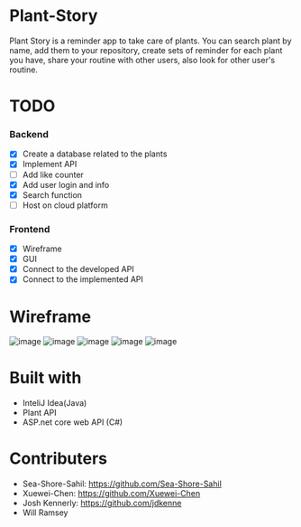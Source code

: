 # Plant-Story
Plant Story is a reminder app to take care of plants. You can search plant by name, add them to your repository, create sets of reminder for each plant you have, share your routine with other users, also look for other user's routine.

# TODO
### Backend
- [x] Create a database related to the plants
- [x] Implement API
- [ ] Add like counter
- [x] Add user login and info
- [x] Search function
- [ ] Host on cloud platform
### Frontend
- [x] Wireframe
- [x] GUI
- [x] Connect to the developed API
- [x] Connect to the implemented API

# Wireframe
![image](https://github.com/Xuewei-Chen/Plant-Nanny/blob/main/Wireframe/Plant%20Nanny%20-%20Google%20Pixel%205%20-%201.png)
![image](https://github.com/Xuewei-Chen/Plant-Nanny/blob/main/Wireframe/Plant%20Nanny%20-%20Google%20Pixel%205%20-%202.png)
![image](https://github.com/Xuewei-Chen/Plant-Nanny/blob/main/Wireframe/Plant%20Nanny%20-%20Google%20Pixel%205%20-%203.png)
![image](https://github.com/Xuewei-Chen/Plant-Nanny/blob/main/Wireframe/Plant%20Nanny%20-%20Google%20Pixel%205%20-%204.png)
![image](https://github.com/Xuewei-Chen/Plant-Nanny/blob/main/Wireframe/Plant%20Nanny%20-%20Google%20Pixel%205%20-%205.png)

# Built with
- InteliJ Idea(Java)
- Plant API
- ASP.net core web API (C#)


# Contributers
- Sea-Shore-Sahil: https://github.com/Sea-Shore-Sahil
- Xuewei-Chen: https://github.com/Xuewei-Chen
- Josh Kennerly: https://github.com/jdkenne
- Will Ramsey
